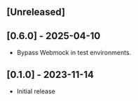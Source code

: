 ## [Unreleased]

## [0.6.0] - 2025-04-10

  - Bypass Webmock in test environments.

## [0.1.0] - 2023-11-14

- Initial release
